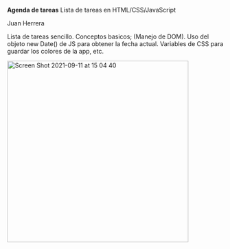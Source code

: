 **Agenda de tareas**
Lista de tareas en HTML/CSS/JavaScript

Juan Herrera

Lista de tareas sencillo.
Conceptos basicos; (Manejo de DOM).
Uso del objeto new Date() de JS para obtener la fecha actual.
Variables de CSS para guardar los colores de la app, etc.



<img width="422" alt="Screen Shot 2021-09-11 at 15 04 40" src="https://user-images.githubusercontent.com/26985597/132961606-c021fb6d-6fa2-4d44-bf61-deb2ac2ac9f0.png">
